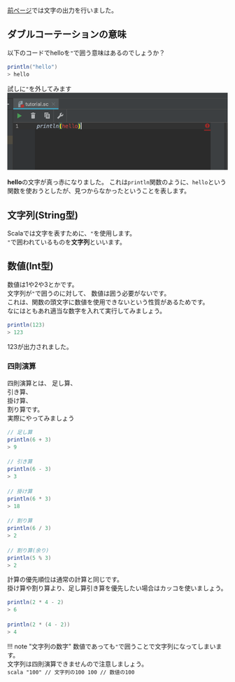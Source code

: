 [前ページ](output.md)では文字の出力を行いました。  

## ダブルコーテーションの意味
以下のコードでhelloを`"`で囲う意味はあるのでしょうか？
```scala
println("hello")
> hello
```

試しに`"`を外してみます
![error](../img/basic/string-and-int/error.png)

**hello**の文字が真っ赤になりました。
これは`println`関数のように、`hello`という関数を使おうとしたが、見つからなかったということを表します。  

## 文字列(String型)
Scalaでは文字を表すために、`"`を使用します。  
`"`で囲われているものを**文字列**といいます。  

## 数値(Int型)
数値は1や2や3とかです。  
文字列が`"`で囲うのに対して、  数値は囲う必要がないです。  
これは、関数の頭文字に数値を使用できないという性質があるためです。  
なにはともあれ適当な数字を入れて実行してみましょう。  
```scala
println(123)
> 123
```
123が出力されました。

### 四則演算
四則演算とは、
足し算、  
引き算、  
掛け算、  
割り算です。  
実際にやってみましょう
```scala
// 足し算
println(6 + 3)
> 9

// 引き算
println(6 - 3)
> 3

// 掛け算
println(6 * 3)
> 18

// 割り算
println(6 / 3)
> 2

// 割り算(余り)
println(5 % 3)
> 2
```

計算の優先順位は通常の計算と同じです。  
掛け算や割り算より、足し算引き算を優先したい場合はカッコを使いましょう。　　
```scala
println(2 * 4 - 2)
> 6

println(2 * (4 - 2))
> 4
```


!!! note "文字列の数字"
    数値であっても`"`で囲うことで文字列になってしまいます。  
    文字列は四則演算できませんので注意しましょう。  
    ```scala
    "100" // 文字列の100
    100 // 数値の100
    ```
